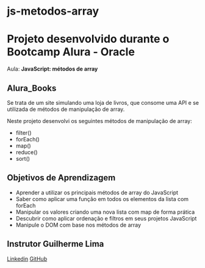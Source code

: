 # js-metodos-array

# Projeto desenvolvido durante o Bootcamp Alura - Oracle
Aula: **JavaScript: métodos de array**

## Alura_Books

Se trata de um site simulando uma loja de livros, que consome uma API e se utilizada de métodos de manipulação de array.

Neste projeto desenvolvi os seguintes métodos de manipulação de array:
- filter()
- forEach()
- map()
- reduce()
- sort()

## Objetivos de Aprendizagem 
- Aprender a utilizar os principais métodos de array do JavaScript
- Saber como aplicar uma função em todos os elementos da lista com forEach
- Manipular os valores criando uma nova lista com map de forma prática
- Descubrir como aplicar ordenação e filtros em seus projetos JavaScript
- Manipule o DOM com base nos métodos de array

## Instrutor Guilherme Lima
[Linkedin](https://www.linkedin.com/in/guilherme-lima-458925178/)
[GitHub](https://github.com/guilhermeonrails)
